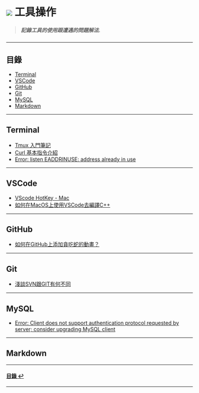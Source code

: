 # ![](https://drive.google.com/uc?id=10INx5_pkhMcYRdx_OO4rXNXxcsvPtBYq) 工具操作

> ##### 記錄工具的使用跟遭遇的問題解法.

---

<!--ts-->
## 目錄
* [Terminal](#Terminal)
* [VSCode](#VSCode)
* [GitHub](#GitHub)
* [Git](#Git)
* [MySQL](#MySQL)
* [Markdown](#Markdown)
<!--te-->

---

## Terminal
* [Tmux 入門筆記](https://github.com/RC-Dev-Tech/tool-tmux) <br>
* [Curl 基本指令介紹](https://github.com/RC-Dev-Tech/tools-curl) <br>
* [Error: listen EADDRINUSE: address already in use](https://github.com/RC-Dev-Tech/note-2023-0328-a) <br>

---

## VSCode
* [VScode HotKey - Mac](https://github.com/RC-Dev-Tech/tool-vscode-hotkey) <br>
* [如何在MacOS上使用VSCode去編譯C++](https://github.com/RC-Dev-Tech/cpp-programming-with-vscode-on-mac) <br>

---

## GitHub
* [如何在GitHub上添加貪吃蛇的動畫？](https://github.com/RC-Dev-Tech/how-to-add-snake-animation-on-github) <br>

---

## Git
* [淺談SVN跟GIT有何不同](https://github.com/RC-Dev-Tech/tools-svn-vs-git) <br>

---

## MySQL
* [Error: Client does not support authentication protocol requested by server; consider upgrading MySQL client](https://github.com/RC-Dev-Tech/problem-0421) <br>

---

## Markdown

---
<!--ts-->
#### [目錄 ↩](#目錄)
<!--te-->
---

